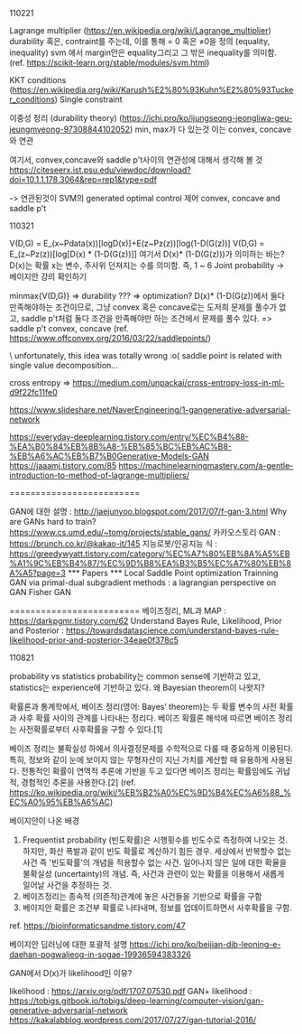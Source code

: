 110221


Lagrange multiplier (https://en.wikipedia.org/wiki/Lagrange_multiplier)
durability
혹은, contraint를 주는데, 이를 통해 = 0 혹은  ≠0을 정의 (equality, inequality)
svm 에서 margin안은 equality그리고 그 밖은 inequality를 의미함. 
(ref. https://scikit-learn.org/stable/modules/svm.html)

KKT conditions (https://en.wikipedia.org/wiki/Karush%E2%80%93Kuhn%E2%80%93Tucker_conditions)
Single constraint

이중성 정리 (durability theory) (https://ichi.pro/ko/ijungseong-jeongliwa-geu-jeungmyeong-97308844102052)
min, max가 다 있는것 이는 
convex, concave 와 연관

여기서, convex,concave와 saddle p't사이의 연관성에 대해서 생각해 볼 것
https://citeseerx.ist.psu.edu/viewdoc/download?doi=10.1.1.178.3064&rep=rep1&type=pdf

-> 연관된것이 SVM의 
generated optimal control 제어 
convex, concave and saddle p't


110321

V(D,G) = E_(x~Pdata(x))[logD(x)]+E(z~Pz(z))[log(1-D(G(z))]
V(D,G) = E_(z~Pz(z))[log[D(x) * (1-D(G(z))]]
여기서 D(x)* (1-D(G(z)))가 의미하는 바는?
D(x)는 확률 
x는 변수, 주사위 던져지는 수를 의미함. 즉, 1 ~ 6
Joint probability -> 베이지안 강의 확인하기

minmax{V(D,G)} => durability 
??? =>  optimization?
D(x)* (1-D(G(z))에서 둘다 만족해야하는 조건이므로, 그냥 convex 혹은 concave로는 도저희 문제를 풀수가 없고, saddle p't처럼 둘다 조건을 만족해야만 하는 조건에서 문제를 풀수 있다. => saddle p't convex, concave (ref. https://www.offconvex.org/2016/03/22/saddlepoints/)

\\ unfortunately, this idea was totally wrong :o( 
saddle point is related with single value decomposition...


cross entropy => https://medium.com/unpackai/cross-entropy-loss-in-ml-d9f22fc11fe0



https://www.slideshare.net/NaverEngineering/1-gangenerative-adversarial-network


https://everyday-deeplearning.tistory.com/entry/%EC%B4%88-%EA%B0%84%EB%8B%A8-%EB%85%BC%EB%AC%B8-%EB%A6%AC%EB%B7%B0Generative-Models-GAN
https://jaaamj.tistory.com/85
https://machinelearningmastery.com/a-gentle-introduction-to-method-of-lagrange-multipliers/

=========================

GAN에 대한 설명 : http://jaejunyoo.blogspot.com/2017/07/f-gan-3.html
Why are GANs hard to train? https://www.cs.umd.edu/~tomg/projects/stable_gans/
카카오스토리 GAN : https://brunch.co.kr/@kakao-it/145
지능로봇/인공지능 식 : https://greedywyatt.tistory.com/category/%EC%A7%80%EB%8A%A5%EB%A1%9C%EB%B4%87/%EC%9D%B8%EA%B3%B5%EC%A7%80%EB%8A%A5?page=3
*** Papers ***
Local Saddle Point optimization 
Trainning GAN via primal-dual subgradient methods : a lagrangian perspective on GAN
Fisher GAN

=========================
베이즈정리, ML과 MAP : https://darkpgmr.tistory.com/62
Understand Bayes Rule, Likelihood, Prior and Posterior : https://towardsdatascience.com/understand-bayes-rule-likelihood-prior-and-posterior-34eae0f378c5

110821

probability vs statistics 
probability는 common sense에 기반하고 있고,
statistics는 experience에 기반하고 있다. 
왜 Bayesian theorem이 나왓지?

확률론과 통계학에서, 베이즈 정리(영어: Bayes’ theorem)는 두 확률 변수의 사전 확률과 사후 확률 사이의 관계를 나타내는 정리다. 베이즈 확률론 해석에 따르면 베이즈 정리는 사전확률로부터 사후확률을 구할 수 있다.[1]

베이즈 정리는 불확실성 하에서 의사결정문제를 수학적으로 다룰 때 중요하게 이용된다. 특히, 정보와 같이 눈에 보이지 않는 무형자산이 지닌 가치를 계산할 때 유용하게 사용된다. 전통적인 확률이 연역적 추론에 기반을 두고 있다면 베이즈 정리는 확률임에도 귀납적, 경험적인 추론을 사용한다.[2]
(ref. https://ko.wikipedia.org/wiki/%EB%B2%A0%EC%9D%B4%EC%A6%88_%EC%A0%95%EB%A6%AC)

베이지안이 나온 배경 
1) Frequentist probability (빈도확률)은 시행횟수를 빈도수로 측정하여 나오는 것. 하지만, 화산 폭발과 같이 빈도 확률로 계산하기 힘든 경우. 세상에서 반복할수 없는 사건 즉 '빈도확률'의 개념을 적용할수 없는 사건. 일어나지 않은 일에 대한 확율을 불확실성 (uncertainty)의 개념. 즉, 사건과 관련이 있는 확률을 이용해서 새롭게 일어날 사건을 추정하는 것. 
2) 베이즈정리는 종속적 (의존적)관계에 놓은 사건들을 기반으로 확률을 구함
3) 베이지안 확률은 조건부 확률로 나타내며, 정보를 업데이트하면서 사후확률을 구함. 


ref. https://bioinformaticsandme.tistory.com/47

베이지안 딥러닝에 대한 포괄적 설명 
https://ichi.pro/ko/beijian-dib-leoning-e-daehan-pogwaljeog-in-sogae-19936594383326

GAN에서 D(x)가 likelihood인 이유? 


likelihood : https://arxiv.org/pdf/1707.07530.pdf
GAN+ likelihood : https://tobigs.gitbook.io/tobigs/deep-learning/computer-vision/gan-generative-adversarial-network
https://kakalabblog.wordpress.com/2017/07/27/gan-tutorial-2016/


